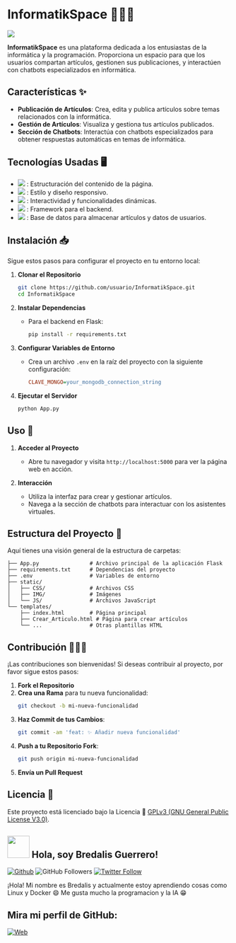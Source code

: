 # **InformatikSpace** 👩🏻‍💻

<img src="https://i.pinimg.com/236x/ca/1e/c9/ca1ec9d4b396db1090aabd002fbc0b04.jpg">

**InformatikSpace** es una plataforma dedicada a los entusiastas de la informática y la programación. Proporciona un espacio para que los usuarios compartan artículos, gestionen sus publicaciones, y interactúen con chatbots especializados en informática.

## **Características** ✨

- **Publicación de Artículos**: Crea, edita y publica artículos sobre temas relacionados con la informática.
- **Gestión de Artículos**: Visualiza y gestiona tus artículos publicados.
- **Sección de Chatbots**: Interactúa con chatbots especializados para obtener respuestas automáticas en temas de informática.

## **Tecnologías Usadas** 🖥

- <img src="https://img.shields.io/badge/HTML5-ec7063"> : Estructuración del contenido de la página.
- <img src="https://img.shields.io/badge/CSS3-3498db"> : Estilo y diseño responsivo.
- <img src="https://img.shields.io/badge/JS-f7dc6f"> : Interactividad y funcionalidades dinámicas.
- <img src="https://img.shields.io/badge/Flask-5d6d7e"> : Framework para el backend.
- <img src="https://img.shields.io/badge/MongoDB-52be80"> : Base de datos para almacenar artículos y datos de usuarios.

## **Instalación** 📥

Sigue estos pasos para configurar el proyecto en tu entorno local:

1. **Clonar el Repositorio**
    ```bash
    git clone https://github.com/usuario/InformatikSpace.git
    cd InformatikSpace
    ```

2. **Instalar Dependencias**
    - Para el backend en Flask:
      ```bash
      pip install -r requirements.txt
      ```

3. **Configurar Variables de Entorno**
    - Crea un archivo `.env` en la raíz del proyecto con la siguiente configuración:
      ```ini
      CLAVE_MONGO=your_mongodb_connection_string
      ```

4. **Ejecutar el Servidor**
    ```bash
    python App.py
    ```

## **Uso** 🔧

1. **Acceder al Proyecto**
   - Abre tu navegador y visita `http://localhost:5000` para ver la página web en acción.

2. **Interacción**
   - Utiliza la interfaz para crear y gestionar artículos.
   - Navega a la sección de chatbots para interactuar con los asistentes virtuales.

## **Estructura del Proyecto** 📁

Aquí tienes una visión general de la estructura de carpetas:

```
├── App.py                # Archivo principal de la aplicación Flask
├── requirements.txt      # Dependencias del proyecto
├── .env                  # Variables de entorno
├── static/
│   ├── CSS/              # Archivos CSS
│   ├── IMG/              # Imágenes
│   └── JS/               # Archivos JavaScript
└── templates/
    ├── index.html        # Página principal
    ├── Crear_Articulo.html # Página para crear artículos
    └── ...               # Otras plantillas HTML
```

## **Contribución** 🙋🏻‍♂️

¡Las contribuciones son bienvenidas! Si deseas contribuir al proyecto, por favor sigue estos pasos:

1. **Fork el Repositorio**
2. **Crea una Rama** para tu nueva funcionalidad:
    ```bash
    git checkout -b mi-nueva-funcionalidad
    ```
3. **Haz Commit de tus Cambios**:
    ```bash
    git commit -am 'feat: ✨ Añadir nueva funcionalidad'
    ```
4. **Push a tu Repositorio Fork**:
    ```bash
    git push origin mi-nueva-funcionalidad
    ```
5. **Envía un Pull Request**

## Licencia 📜

Este proyecto está licenciado bajo la Licencia 📜 <a href="https://www.gnu.org/licenses/gpl-3.0.en.html" target="_blank">GPLv3 (GNU General Public License V3.0)</a>.

## <img src="https://avatars.githubusercontent.com/u/111624948?s=400&u=cd081f79392220d8cd2a22f2a8d5d3b18814350a&v=4" width="50" height="50"> Hola, soy Bredalis Guerrero!
[![Github](https://img.shields.io/github/followers/Bredalis?label=Follow&style=social)](https://github.com/Bredalis)
![GitHub Followers](https://img.shields.io/github/stars/bredalis?style=social)
[![Twitter Follow](https://img.shields.io/twitter/follow/bredalis_P?style=social)](https://twitter.com/bredalis_P)

¡Hola! Mi nombre es Bredalis y actualmente estoy aprendiendo cosas como Linux y Docker 😄
Me gusta mucho la programacion y la IA 😁

## Mira mi perfil de GitHub:
[![Web](https://img.shields.io/badge/GitHub-Bredalis-14a1f0?style=for-the-badge&logo=github&logoColor=white&labelColor=101010)](https://github.com/bredalis)
